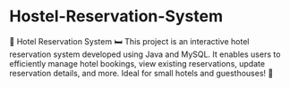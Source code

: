 # Hostel-Reservation-System
🏨 Hotel Reservation System 🛏️  This project is an interactive hotel reservation system developed using Java and MySQL. It enables users to efficiently manage hotel bookings, view existing reservations, update reservation details, and more. Ideal for small hotels and guesthouses! 🌟
